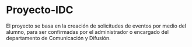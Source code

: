 # Proyecto-IDC
El proyecto se basa en la creación de solicitudes de eventos por medio del alumno, para ser confirmadas por el administrador o encargado del departamento de Comunicación y Difusión.
